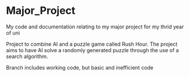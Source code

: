 # Major_Project
My code and documentation relating to my major project for my thrid year of uni

Project to combine AI and a puzzle game called Rush Hour. 
The project aims to have AI solve a randomly generated puzzle through the use of a search algorithm. 

Branch includes working code, but basic and inefficient code
